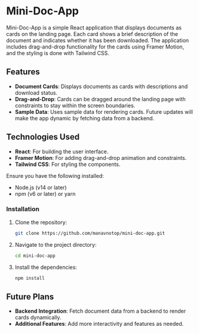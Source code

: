 # Mini-Doc-App

Mini-Doc-App is a simple React application that displays documents as cards on the landing page. Each card shows a brief description of the document and indicates whether it has been downloaded. The application includes drag-and-drop functionality for the cards using Framer Motion, and the styling is done with Tailwind CSS.

## Features

- **Document Cards**: Displays documents as cards with descriptions and download status.
- **Drag-and-Drop**: Cards can be dragged around the landing page with constraints to stay within the screen boundaries.
- **Sample Data**: Uses sample data for rendering cards. Future updates will make the app dynamic by fetching data from a backend.

## Technologies Used

- **React**: For building the user interface.
- **Framer Motion**: For adding drag-and-drop animation and constraints.
- **Tailwind CSS**: For styling the components.

Ensure you have the following installed:

- Node.js (v14 or later)
- npm (v6 or later) or yarn

### Installation

1. Clone the repository:
    ```sh
    git clone https://github.com/manavnotop/mini-doc-app.git
    ```

2. Navigate to the project directory:
    ```sh
    cd mini-doc-app
    ```

3. Install the dependencies:
    ```sh
    npm install
    ```

## Future Plans

- **Backend Integration**: Fetch document data from a backend to render cards dynamically.
- **Additional Features**: Add more interactivity and features as needed.